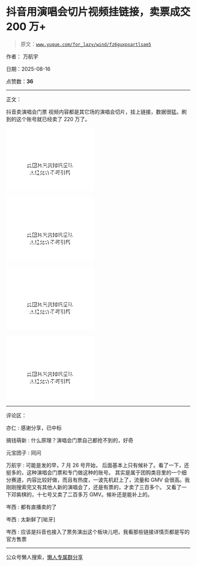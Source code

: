 # 抖音用演唱会切片视频挂链接，卖票成交 200 万+

> 原文：[`www.yuque.com/for_lazy/wind/fz6guxpsartlsae5`](https://www.yuque.com/for_lazy/wind/fz6guxpsartlsae5)

作者： 万航宇

日期：2025-08-16

点赞数：**36**

* * *

正文：

抖音卖演唱会门票 视频内容都是其它场的演唱会切片，挂上链接，数据很猛。刷到的这个账号就已经卖了 220 万了。

![](img/955210df28bc3f09cfaec3a3d6c72b41.png "None")

![](img/cadd13fd84dca9340bf24560af7a3d6a.png "None")

![](img/d1f496a4847cbebe0a1d3aab6013913e.png "None")

![](img/5842d54577adc98c73bf368ecd2ecb95.png "None")

* * *

评论区：

亦仁 : 感谢分享，已中标

搞钱萌新 : 什么原理？演唱会门票自己都抢不到的，好奇

元宝团子 : 同问

万航宇 : 可能是发的早，7 月 26 号开始， 后面基本上只有候补了。看了一下，还挺多的，这种演唱会门票和专门做这种的账号。
其实是属于团购类目里的一个细分赛道，内容比较好做，而且有热度，一波先机赶上了，流量和 GMV
会很高。我刚刚搜索完又有其他人新的演唱会了，还是有票的，才卖了三百多个。 又看了一下邓紫棋的，十七号又卖了二百多万 GMV。候补还是能补上的。

岑西 : 都有直播卖的了

岑西 : 太新鲜了[呲牙]

岑西 : 应该是抖音也接入了票务演出这个板块儿吧，我看那些链接详情页都是写的官方售票

* * *

公众号懒人搜索，[懒人专属群分享](https://lazybook.fun/#/blog/group)